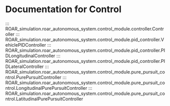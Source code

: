 # Documentation for Control


::: ROAR_simulation.roar_autonomous_system.control_module.controller.Controller
::: ROAR_simulation.roar_autonomous_system.control_module.pid_controller.VehiclePIDController
::: ROAR_simulation.roar_autonomous_system.control_module.pid_controller.PIDLongitudinalController
::: ROAR_simulation.roar_autonomous_system.control_module.pid_controller.PIDLateralController
::: ROAR_simulation.roar_autonomous_system.control_module.pure_pursuit_control.PurePursuitController
::: ROAR_simulation.roar_autonomous_system.control_module.pure_pursuit_control.LongitudinalPurePursuitController
::: ROAR_simulation.roar_autonomous_system.control_module.pure_pursuit_control.LatitudinalPurePursuitController



